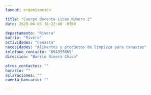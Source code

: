 ```yaml
---
layout: organizacion

title: "Cuerpo docente Liceo Número 2"
date: 2020-04-05 18:22:40 -0300

departamento: "Rivera"
barrio: "Rivera"
actividades: "Canasta"
necesidades: "Alimentos y productos de limpieza para canastas"
telefono_contacto: "094955669"
direccion: "Barrio Rivera Chico"

otros_contactos: ""
horario: ""
aclaraciones: ""
cuenta_bancaria: ""

---
```

